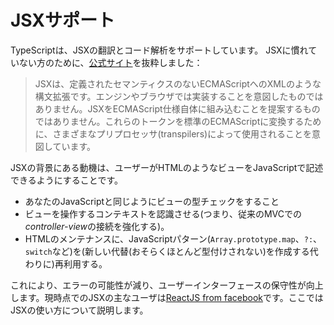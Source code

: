 # JSXサポート

TypeScriptは、JSXの翻訳とコード解析をサポートしています。 JSXに慣れていない方のために、[公式サイト](https://facebook.github.io/jsx/)を抜粋しました：

> JSXは、定義されたセマンティクスのないECMAScriptへのXMLのような構文拡張です。エンジンやブラウザでは実装することを意図したものではありません。JSXをECMAScript仕様自体に組み込むことを提案するものではありません。これらのトークンを標準のECMAScriptに変換するために、さまざまなプリプロセッサ(transpilers)によって使用されることを意図しています。

JSXの背景にある動機は、ユーザーがHTMLのようなビューをJavaScriptで記述できるようにすることです。

* あなたのJavaScriptと同じようにビューの型チェックをすること
* ビューを操作するコンテキストを認識させる(つまり、従来のMVCでの*controller-view*の接続を強化する)。
* HTMLのメンテナンスに、JavaScriptパターン(`Array.prototype.map`、`?:`、`switch`など)を(新しい代替(おそらくほとんど型付けされない)を作成する代わりに)再利用する。

これにより、エラーの可能性が減り、ユーザーインターフェースの保守性が向上します。現時点でのJSXの主なユーザは[ReactJS from facebook](http://facebook.github.io/react/)です。ここではJSXの使い方について説明します。
